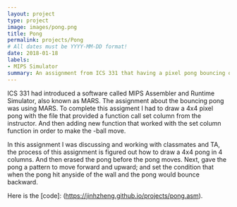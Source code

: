```yaml
---
layout: project
type: project
image: images/pong.png
title: Pong
permalink: projects/Pong
# All dates must be YYYY-MM-DD format!
date: 2018-01-18
labels:
- MIPS Simulator
summary: An assignment from ICS 331 that having a pixel pong bouncing on the display screen by using MIPS Simulator.
---
```


ICS 331 had introduced a software called MIPS Assembler and Runtime Simulator, also known as MARS. The assignment about the bouncing pong was using MARS. To complete this assigment I had to draw a 4x4 pixel pong with the file that provided a function call set column from the instructor. And then adding new function that worked with the set column function in order to make the -ball move.   



In this assignment I was discussing and working with classmates and TA, the process of this assignment is figured out how to draw a 4x4 pong in 4 columns. And then erased the pong before the pong moves. Next, gave the pong a pattern to move forward and upward; and set the condition that when the pong hit anyside of the wall and the pong would bounce backward.  


Here is the [code]: (https://jinhzheng.github.io/projects/pong.asm).









